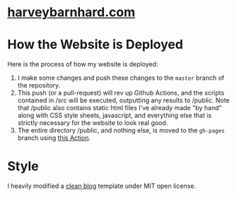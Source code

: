 # [harveybarnhard.com](https://harveybarnhard.com)

# How the Website is Deployed
Here is the process of how my website is deployed:
1. I make some changes and push these changes to the `master` branch of the repository.
2. This push (or a pull-request) will rev up Github Actions, and the scripts contained
   in /src will be executed, outputting any results to /public. Note that /public also
   contains static html files I've already made "by hand" along with CSS style sheets,
   javascript, and everything else that is strictly necessary for the website to look real good.
3. The entire directory /public, and nothing else, is moved to the `gh-pages` branch using
   [this Action](https://github.com/peaceiris/actions-gh-pages).

# Style
I heavily modified a [clean blog](http://startbootstrap.com/template-overviews/clean-blog/)
template under MIT open license.

